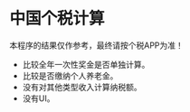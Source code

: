 中国个税计算
==========

本程序的结果仅作参考，最终请按个税APP为准！

 - 比较全年一次性奖金是否单独计算。
 - 比较是否缴纳个人养老金。
 - 没有对其他类型收入计算纳税额。
 - 没有UI。
